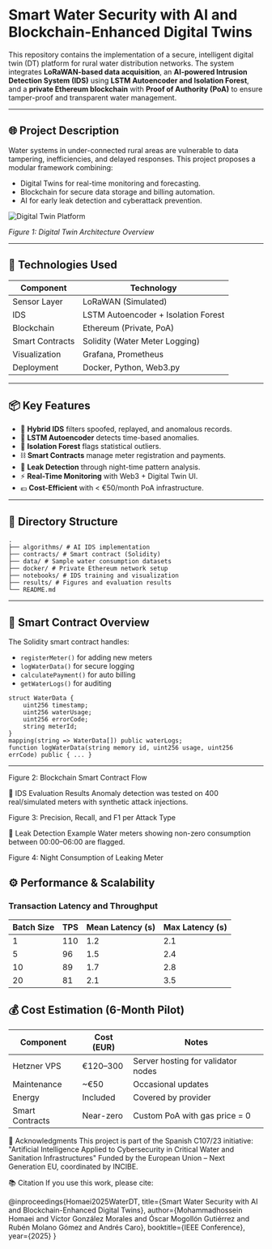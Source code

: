# Smart Water Security with AI and Blockchain-Enhanced Digital Twins

This repository contains the implementation of a secure, intelligent digital twin (DT) platform for rural water distribution networks. The system integrates **LoRaWAN-based data acquisition**, an **AI-powered Intrusion Detection System (IDS)** using **LSTM Autoencoder and Isolation Forest**, and a **private Ethereum blockchain** with **Proof of Authority (PoA)** to ensure tamper-proof and transparent water management.

---

## 🌐 Project Description

Water systems in under-connected rural areas are vulnerable to data tampering, inefficiencies, and delayed responses. This project proposes a modular framework combining:

- Digital Twins for real-time monitoring and forecasting.
- Blockchain for secure data storage and billing automation.
- AI for early leak detection and cyberattack prevention.

![Digital Twin Platform](./results/Digital_Twins.png)

*Figure 1: Digital Twin Architecture Overview*

---

## 🔧 Technologies Used

| Component        | Technology        |
|------------------|-------------------|
| Sensor Layer     | LoRaWAN (Simulated) |
| IDS              | LSTM Autoencoder + Isolation Forest |
| Blockchain       | Ethereum (Private, PoA) |
| Smart Contracts  | Solidity (Water Meter Logging) |
| Visualization    | Grafana, Prometheus |
| Deployment       | Docker, Python, Web3.py |

---

## 📦 Key Features

- 🔐 **Hybrid IDS** filters spoofed, replayed, and anomalous records.
- 🧠 **LSTM Autoencoder** detects time-based anomalies.
- 🌲 **Isolation Forest** flags statistical outliers.
- ⛓️ **Smart Contracts** manage meter registration and payments.
- 🚿 **Leak Detection** through night-time pattern analysis.
- ⚡ **Real-Time Monitoring** with Web3 + Digital Twin UI.
- 💶 **Cost-Efficient** with < €50/month PoA infrastructure.

---

## 📁 Directory Structure
```
.
├── algorithms/ # AI IDS implementation
├── contracts/ # Smart contract (Solidity)
├── data/ # Sample water consumption datasets
├── docker/ # Private Ethereum network setup
├── notebooks/ # IDS training and visualization
├── results/ # Figures and evaluation results
└── README.md
```


---

## 📜 Smart Contract Overview

The Solidity smart contract handles:

- `registerMeter()` for adding new meters
- `logWaterData()` for secure logging
- `calculatePayment()` for auto billing
- `getWaterLogs()` for auditing

```solidity
struct WaterData {
    uint256 timestamp;
    uint256 waterUsage;
    uint256 errorCode;
    string meterId;
}
mapping(string => WaterData[]) public waterLogs;
function logWaterData(string memory id, uint256 usage, uint256 errCode) public { ... }
```
----
Figure 2: Blockchain Smart Contract Flow

🧪 IDS Evaluation Results
Anomaly detection was tested on 400 real/simulated meters with synthetic attack injections.


Figure 3: Precision, Recall, and F1 per Attack Type

🚿 Leak Detection Example
Water meters showing non-zero consumption between 00:00–06:00 are flagged.


Figure 4: Night Consumption of Leaking Meter

## ⚙️ Performance & Scalability

### Transaction Latency and Throughput

| **Batch Size** | **TPS** | **Mean Latency (s)** | **Max Latency (s)** |
|----------------|---------|----------------------|----------------------|
| 1              | 110     | 1.2                  | 2.1                  |
| 5              | 96      | 1.5                  | 2.4                  |
| 10             | 89      | 1.7                  | 2.8                  |
| 20             | 81      | 2.1                  | 3.5                  |



## 💰 Cost Estimation (6-Month Pilot)

| **Component**     | **Cost (EUR)** | **Notes**                                 |
|-------------------|----------------|-------------------------------------------|
| Hetzner VPS       | €120–300       | Server hosting for validator nodes        |
| Maintenance       | ~€50           | Occasional updates                        |
| Energy            | Included       | Covered by provider                       |
| Smart Contracts   | Near-zero      | Custom PoA with gas price = 0             |





🤝 Acknowledgments
This project is part of the Spanish C107/23 initiative:
"Artificial Intelligence Applied to Cybersecurity in Critical Water and Sanitation Infrastructures"
Funded by the European Union – Next Generation EU, coordinated by INCIBE.




📚 Citation
If you use this work, please cite:

@inproceedings{Homaei2025WaterDT,
  title={Smart Water Security with AI and Blockchain-Enhanced Digital Twins},
  author={Mohammadhossein Homaei and Víctor González Morales and Óscar Mogollón Gutiérrez and Rubén Molano Gómez and Andrés Caro},
  booktitle={IEEE Conference},
  year={2025}
}

